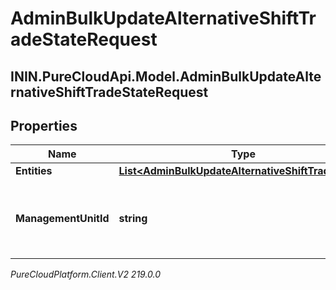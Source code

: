 # AdminBulkUpdateAlternativeShiftTradeStateRequest

## ININ.PureCloudApi.Model.AdminBulkUpdateAlternativeShiftTradeStateRequest

## Properties

|Name | Type | Description | Notes|
|------------ | ------------- | ------------- | -------------|
| **Entities** | [**List&lt;AdminBulkUpdateAlternativeShiftTradeState&gt;**](AdminBulkUpdateAlternativeShiftTradeState) |  | [optional] |
| **ManagementUnitId** | **string** | The ID of the management unit for this alternative shift bulk trade update | |



_PureCloudPlatform.Client.V2 219.0.0_

